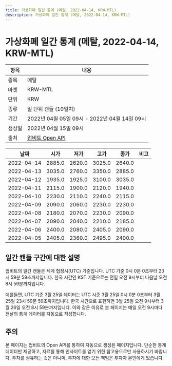 ```yaml
---
title: 가상화폐 일간 통계 (메탈, 2022-04-14, KRW-MTL)
description: 가상화폐 일간 통계 (메탈, 2022-04-14, KRW-MTL)
---
```



가상화폐 일간 통계 (메탈, 2022-04-14, KRW-MTL)
===

|항목|내용|
|--|--|
|종목|메탈|
|마켓|KRW-MTL|
|단위|KRW|
|종류|일 단위 캔들 (10일치)|
|기간|2022년 04월 05일 09시 - 2022년 04월 14일 09시|
|생성일|2022년 04월 15일 09시|
|출처|[업비트 Open API](https://docs.upbit.com)|


|날짜|시가|저가|고가|종가|비고|
|--|--|--|--|--|--|
|2022-04-14|2885.0|2620.0|3025.0|2640.0|    |
|2022-04-13|3035.0|2760.0|3350.0|2885.0|    |
|2022-04-12|1935.0|1925.0|3100.0|3035.0|    |
|2022-04-11|2115.0|1900.0|2120.0|1940.0|    |
|2022-04-10|2230.0|2110.0|2240.0|2115.0|    |
|2022-04-09|2090.0|2060.0|2230.0|2230.0|    |
|2022-04-08|2180.0|2070.0|2230.0|2090.0|    |
|2022-04-07|2090.0|2040.0|2210.0|2185.0|    |
|2022-04-06|2400.0|2080.0|2405.0|2090.0|    |
|2022-04-05|2405.0|2360.0|2495.0|2400.0|    |


일간 캔들 구간에 대한 설명
---


업비트의 일간 캔들은 세계 협정시(UTC) 기준입니다. 
UTC 기준 0시 0분 0초부터 23시 59분 59초까지입니다. 
한국 시간인 KST 기준으로는 전일 오전 9시부터 다음날 오전 8시 59분까지입니다. 


예를들면, UTC 기준 3월 25일 데이터는 UTC 시준 3월 25일 0시 0분 0초부터 3월 25일 23시 59분 59초까지입니다. 
한국 시간으로 표현하면 3월 25일 오전 9시부터 3월 26일 오전 8시 59분까지입니다. 
이와 같은 이유로 본 페이지는 매일 오전 9시마다 전날의 통계 데이터를 자동으로 작성합니다. 


주의
---


본 페이지는 업비트의 Open API를 통하여 자동으로 생성된 페이지입니다. 
단순한 통계 데이터만 제공하고, 자료를 통해 인사이트를 얻기 위한 참고용으로만 사용하시기 바랍니다. 
투자를 권유하는 것은 아니며, 투자에 대한 모든 책임은 투자자 본인에게 있습니다. 
